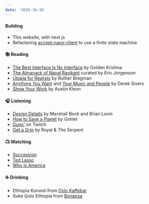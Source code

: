 ```yaml
---
date: '2020-10-30'
---
```


#### Building

- This website, with next.js
- Refactoring [accept-nano-client](https://github.com/accept-nano/accept-nano-client) to use a finite state machine

#### 📚 Reading

- [The Best Interface Is No Interface](../books/the-best-interface-is-no-interface) by Golden Krishna
- [The Almanack of Naval Ravikant](../books/navalmanack) curated by Eric Jorgenson
- [Utopia for Realists](../books/utopia-for-realists) by Ruther Bregman
- [Anything You Want](../books/anything-you-want) and [Your Music and People](../books/your-music-and-people) by Derek Sivers
- [Show Your Work](../books/show-your-work) by Austin Kleon

#### 🎧 Listening

- [Design Details](https://designdetails.fm) by Marshall Bock and Brian Lovin
- [How to Save a Planet](https://gimletmedia.com/shows/howtosaveaplanet) by Gimlet
- [Guns'](https://gunselsenol.com) on Twitch
- [Get a Grip](https://open.spotify.com/album/2Yn5QhZEEoDl1MDMVjY3Ao?si=4_7i0rFNQ22e4lWdazpbGw) by Royal & The Serpent

#### 📺 Watching

- [Succession](https://www.imdb.com/title/tt7660850)
- [Ted Lasso](https://www.imdb.com/title/tt10986410)
- [Who is America](https://www.imdb.com/title/tt8679236)

#### ☕️ Drinking

- Ethiopia Koromii from [Oslo Kaffebar](../notes/coffee-bean-package-perfect)
- Suke Quto Ethiopia from [Bonanza](../notes/coffee-bean-package-not-perfect)
